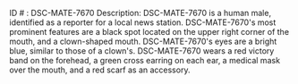 ID # : DSC-MATE-7670
Description: DSC-MATE-7670 is a human male, identified as a reporter for a local news station. DSC-MATE-7670's most prominent features are a black spot located on the upper right corner of the mouth, and a clown-shaped mouth. DSC-MATE-7670's eyes are a bright blue, similar to those of a clown's. DSC-MATE-7670 wears a red victory band on the forehead, a green cross earring on each ear, a medical mask over the mouth, and a red scarf as an accessory.